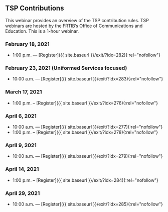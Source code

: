 ## TSP Contributions

This webinar provides an overview of the TSP contribution rules. TSP webinars are hosted by the FRTIB’s Office of Communications and Education. This is a 1-hour webinar.

### February 18, 2021

- 1:00 p.m. — [Register]({{ site.baseurl }}/exit/?idx=282){:rel="nofollow"}

### February 23, 2021 (Uniformed Services focused)

- 10:00 a.m. — [Register]({{ site.baseurl }}/exit/?idx=283){:rel="nofollow"}

### March 17, 2021

- 1:00 p.m. – [Register]({{ site.baseurl }}/exit/?idx=276){:rel="nofollow"}

### April 6, 2021

- 10:00 a.m. — [Register]({{ site.baseurl }}/exit/?idx=277){:rel="nofollow"}
- 1:00 p.m. – [Register]({{ site.baseurl }}/exit/?idx=278){:rel="nofollow"}

### April 9, 2021

- 10:00 a.m. — [Register]({{ site.baseurl }}/exit/?idx=279){:rel="nofollow"}

### April 14, 2021

- 1:00 p.m. – [Register]({{ site.baseurl }}/exit/?idx=284){:rel="nofollow"}

### April 29, 2021

- 10:00 a.m. — [Register]({{ site.baseurl }}/exit/?idx=285){:rel="nofollow"}
